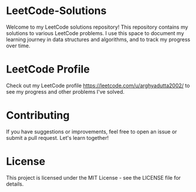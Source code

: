 # LeetCode-Solutions
Welcome to my LeetCode solutions repository! This repository contains my solutions to various LeetCode problems. I use this space to document my learning journey in data structures and algorithms, and to track my progress over time.

# LeetCode Profile
Check out my LeetCode profile https://leetcode.com/u/arghyadutta2002/ to see my progress and other problems I've solved.

# Contributing
If you have suggestions or improvements, feel free to open an issue or submit a pull request. Let's learn together!

# License
This project is licensed under the MIT License - see the LICENSE file for details.
